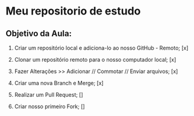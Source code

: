 # Meu repositorio de estudo

## Objetivo da Aula:

1. Criar um repositório local e adiciona-lo ao nosso GitHub - Remoto; [x]

2. Clonar um repositório remoto para o nosso computador local; [x]

3. Fazer Alterações >> Adicionar // Commotar // Enviar arquivos; [x]

4. Criar uma nova Branch e Merge; [x]

5. Realizar um Pull Request; []

6. Criar nosso primeiro Fork; []